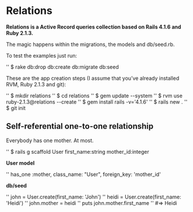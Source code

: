 # Relations

**Relations is a Active Record queries collection based on Rails 4.1.6 and Ruby 2.1.3.**

The magic happens within the migrations, the models and db/seed.rb.

To test the examples just run:

'' $ rake db:drop db:create db:migrate db:seed

These are the app creation steps (I assume that you’ve already installed RVM, Ruby 2.1.3 and git):

'' $ mkdir relations
'' $ cd relations
'' $ gem update --system
'' $ rvm use ruby-2.1.3@relations --create
'' $ gem install rails -v='4.1.6'
'' $ rails new .
'' $ git init

## Self-referential one-to-one relationship
Everybody has one mother. At most.

'' $ rails g scaffold User first_name:string mother_id:integer

**User model**

'' has_one :mother, class_name: "User", foreign_key: 'mother_id'

**db/seed**

'' john = User.create(first_name: 'John')
'' heidi = User.create(first_name: 'Heidi')
'' john.mother = heidi
'' puts john.mother.first_name
'' #=> Heidi
